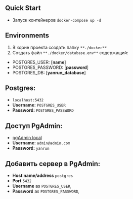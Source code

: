 ## Quick Start
* Запуск контейнеров `docker-compose up -d`

## Environments
1. В корне проекта создать папку `**./docker**`
2. Создать файл `**./docker/database.env**` содержащий:

* POSTGRES_USER: [**name**]
* POSTGRES_PASSWORD: [**password**]
* POSTGRES_DB: [**yanrun_database**]

## Postgres:
* `localhost:5432`
* **Username:** `POSTGRES_USER`
* **Password:** `POSTGRES_PASSWORD`

## Доступ PgAdmin:
* [pgAdmin local](http://localhost:8080)
* **Username:** `admin@admin.com`
* **Password:** `yanrun`

## Добавить сервер в PgAdmin:
* **Host name/address** `postgres`
* **Port** `5432`
* **Username** as `POSTGRES_USER`,
* **Password** as `POSTGRES_PASSWORD`,
